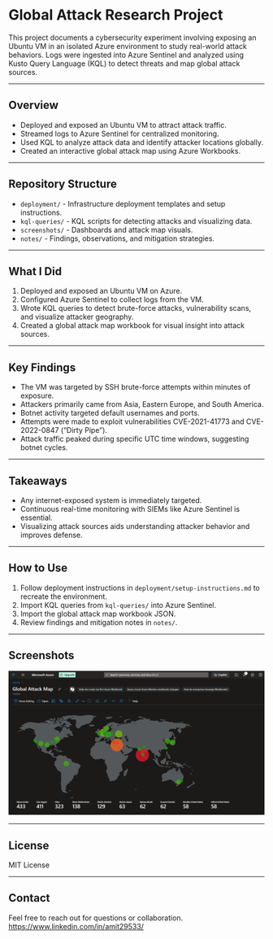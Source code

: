# Global Attack Research Project

This project documents a cybersecurity experiment involving exposing an Ubuntu VM in an isolated Azure environment to study real-world attack behaviors. Logs were ingested into Azure Sentinel and analyzed using Kusto Query Language (KQL) to detect threats and map global attack sources.

---

## Overview

- Deployed and exposed an Ubuntu VM to attract attack traffic.
- Streamed logs to Azure Sentinel for centralized monitoring.
- Used KQL to analyze attack data and identify attacker locations globally.
- Created an interactive global attack map using Azure Workbooks.

---

## Repository Structure

- `deployment/` - Infrastructure deployment templates and setup instructions.
- `kql-queries/` - KQL scripts for detecting attacks and visualizing data.
- `screenshots/` - Dashboards and attack map visuals.
- `notes/` - Findings, observations, and mitigation strategies.

---

## What I Did

1. Deployed and exposed an Ubuntu VM on Azure.
2. Configured Azure Sentinel to collect logs from the VM.
3. Wrote KQL queries to detect brute-force attacks, vulnerability scans, and visualize attacker geography.
4. Created a global attack map workbook for visual insight into attack sources.

---

## Key Findings

- The VM was targeted by SSH brute-force attempts within minutes of exposure.
- Attackers primarily came from Asia, Eastern Europe, and South America.
- Botnet activity targeted default usernames and ports.
- Attempts were made to exploit vulnerabilities CVE-2021-41773 and CVE-2022-0847 (“Dirty Pipe”).
- Attack traffic peaked during specific UTC time windows, suggesting botnet cycles.

---

## Takeaways

- Any internet-exposed system is immediately targeted.
- Continuous real-time monitoring with SIEMs like Azure Sentinel is essential.
- Visualizing attack sources aids understanding attacker behavior and improves defense.

---

## How to Use

1. Follow deployment instructions in `deployment/setup-instructions.md` to recreate the environment.
2. Import KQL queries from `kql-queries/` into Azure Sentinel.
3. Import the global attack map workbook JSON.
4. Review findings and mitigation notes in `notes/`.

---

## Screenshots

![Global Attack Map]( {F28327A7-6A5F-4854-B64D-457EF26C96C4}.png )

---

## License

MIT License

---

## Contact

Feel free to reach out for questions or collaboration.
https://www.linkedin.com/in/amit29533/
